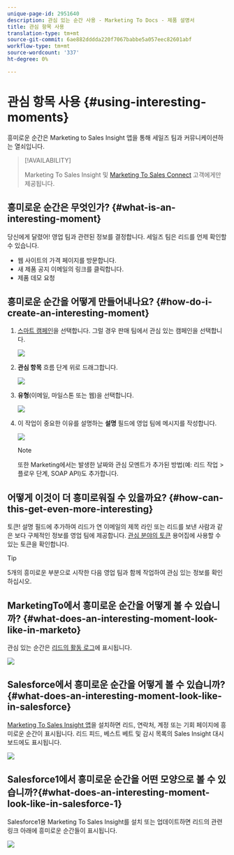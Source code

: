 ```yaml
---
unique-page-id: 2951640
description: 관심 있는 순간 사용 - Marketing To Docs - 제품 설명서
title: 관심 항목 사용
translation-type: tm+mt
source-git-commit: 6ae882dddda220f7067babbe5a057eec82601abf
workflow-type: tm+mt
source-wordcount: '337'
ht-degree: 0%

---
```



# 관심 항목 사용 {#using-interesting-moments}

흥미로운 순간은 Marketing to Sales Insight 앱을 통해 세일즈 팀과 커뮤니케이션하는 열쇠입니다.

>[!AVAILABILITY]
>
>Marketing To Sales Insight 및 [Marketing To Sales Connect](https://docs.marketo.com/x/fgTLAQ) 고객에게만 제공됩니다.

## 흥미로운 순간은 무엇인가? {#what-is-an-interesting-moment}

당신에게 달렸어! 영업 팀과 관련된 정보를 결정합니다. 세일즈 팀은 리드를 언제 확인할 수 있습니다.

* 웹 사이트의 가격 페이지를 방문합니다.
* 새 제품 공지 이메일의 링크를 클릭합니다.
* 제품 데모 요청

## 흥미로운 순간을 어떻게 만들어내나요? {#how-do-i-create-an-interesting-moment}

1. [스마트 캠페인](/help/marketo/product-docs/core-marketo-concepts/smart-campaigns/understanding-smart-campaigns.md)을 선택합니다. 그럴 경우 판매 팀에서 관심 있는 캠페인을 선택합니다.

   ![](assets/image2015-1-8-18-3a8-3a54.png)

1. **관심 항목** 흐름 단계 위로 드래그합니다.

   ![](assets/image2015-1-8-18-3a15-3a20.png)

1. **유형**(이메일, 마일스톤 또는 웹)을 선택합니다.

   ![](assets/image2015-1-8-18-3a17-3a16.png)

1. 이 작업이 중요한 이유를 설명하는 **설명** 필드에 영업 팀에 메시지를 작성합니다.

   ![](assets/image2015-1-8-18-3a18-3a23.png)

   >[!NOTE]
   >
   >또한 Marketing에서는 발생한 날짜와 관심 모멘트가 추가된 방법(예: 리드 작업 > 플로우 단계, SOAP API)도 추가합니다.

## 어떻게 이것이 더 흥미로워질 수 있을까요? {#how-can-this-get-even-more-interesting}

토큰! 설명 필드에 추가하여 리드가 연 이메일의 제목 라인 또는 리드를 보낸 사람과 같은 보다 구체적인 정보를 영업 팀에 제공합니다. [관심 분야의 토큰](tokens-for-interesting-moments.md) 용어집에 사용할 수 있는 토큰을 확인합니다.

>[!TIP]
>
>5개의 흥미로운 부분으로 시작한 다음 영업 팀과 함께 작업하여 관심 있는 정보를 확인하십시오.

## MarketingTo에서 흥미로운 순간을 어떻게 볼 수 있습니까? {#what-does-an-interesting-moment-look-like-in-marketo}

관심 있는 순간은 [리드의 활동 로그](../../../../../../product-docs/core-marketo-concepts/smart-lists-and-static-lists/managing-people-in-smart-lists/using-the-person-detail-page.md)에 표시됩니다.

![](assets/image2015-1-14-18-3a45-3a58.png)

## Salesforce에서 흥미로운 순간을 어떻게 볼 수 있습니까? {#what-does-an-interesting-moment-look-like-in-salesforce}

[Marketing To Sales Insight 앱](../../../../../../product-docs/marketo-sales-insight/msi-for-salesforce/configuration/configure-marketo-sales-insight-in-salesforce-enterprise-unlimited.md)을 설치하면 리드, 연락처, 계정 또는 기회 페이지에 흥미로운 순간이 표시됩니다. 리드 피드, 베스트 베트 및 감시 목록의 Sales Insight 대시보드에도 표시됩니다.

![](assets/six.png)

## Salesforce1에서 흥미로운 순간을 어떤 모양으로 볼 수 있습니까?{#what-does-an-interesting-moment-look-like-in-salesforce-1}

Salesforce1용 Marketing To Sales Insight를 설치 또는 업데이트하면 리드의 관련 링크 아래에 흥미로운 순간들이 표시됩니다.

![](assets/seven.png)
